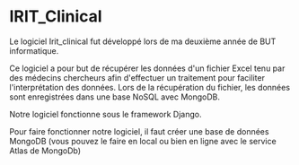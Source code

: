 # IRIT_Clinical
Le logiciel Irit_clinical fut développé lors de ma deuxième année de BUT informatique.

Ce logiciel a pour but de récupérer les données d'un fichier Excel tenu par des médecins chercheurs afin d'effectuer un traitement pour faciliter l'interprétation des données. Lors de la récupération du fichier, les données sont enregistrées dans une base NoSQL avec MongoDB. 

Notre logiciel fonctionne sous le framework Django.

Pour faire fonctionner notre logiciel, il faut créer une base de données MongoDB (vous pouvez le faire en local ou bien en ligne avec le service Atlas de MongoDb)
